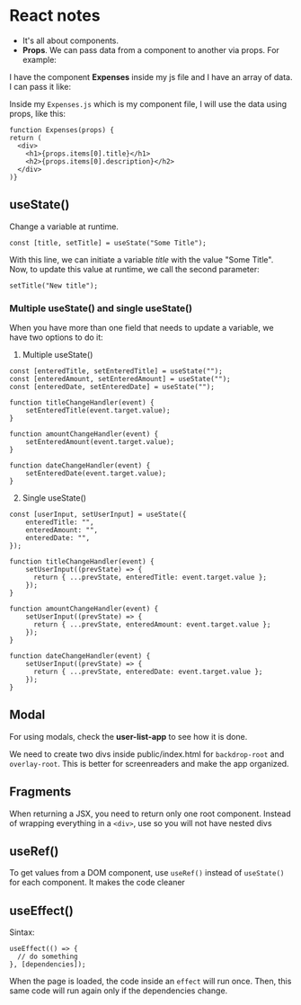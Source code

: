 # React notes

- It's all about components.
- **Props**. We can pass data from a component to another via props. For example:

I have the component **Expenses** inside my js file and I have an array of data. I can pass it like:

<Expenses items={array_of_data}></Expenses>

Inside my `Expenses.js` which is my component file, I will use the data using props, like this:

```
function Expenses(props) {
return (
  <div>
    <h1>{props.items[0].title}</h1>
    <h2>{props.items[0].description}</h2>
  </div>
)}
```

## useState()

Change a variable at runtime.

`const [title, setTitle] = useState("Some Title");`

With this line, we can initiate a variable _title_ with the value "Some Title". Now, to update this value at runtime, we call the second parameter:

`setTitle("New title");`

### Multiple useState() and single useState()

When you have more than one field that needs to update a variable, we have two options to do it:

1. Multiple useState()

```
const [enteredTitle, setEnteredTitle] = useState("");
const [enteredAmount, setEnteredAmount] = useState("");
const [enteredDate, setEnteredDate] = useState("");

function titleChangeHandler(event) {
    setEnteredTitle(event.target.value);
}

function amountChangeHandler(event) {
    setEnteredAmount(event.target.value);
}

function dateChangeHandler(event) {
    setEnteredDate(event.target.value);
}
```

2. Single useState()

```
const [userInput, setUserInput] = useState({
    enteredTitle: "",
    enteredAmount: "",
    enteredDate: "",
});

function titleChangeHandler(event) {
    setUserInput((prevState) => {
      return { ...prevState, enteredTitle: event.target.value };
    });
}

function amountChangeHandler(event) {
    setUserInput((prevState) => {
      return { ...prevState, enteredAmount: event.target.value };
    });
}

function dateChangeHandler(event) {
    setUserInput((prevState) => {
      return { ...prevState, enteredDate: event.target.value };
    });
}

```

## Modal

For using modals, check the **user-list-app** to see how it is done.

We need to create two divs inside public/index.html for `backdrop-root` and `overlay-root`. This is better for screenreaders and make the app organized.

## Fragments

When returning a JSX, you need to return only one root component. Instead of wrapping everything in a `<div>`, use <Fragment> so you will not have nested divs

## useRef()

To get values from a DOM component, use `useRef()` instead of `useState()` for each component. It makes the code cleaner

## useEffect()

Sintax:

```
useEffect(() => {
  // do something
}, [dependencies]);
```

When the page is loaded, the code inside an `effect` will run once. Then, this same code will run again only if the dependencies change.
